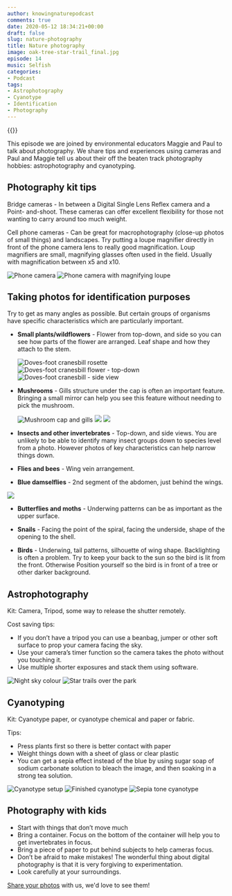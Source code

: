 ```yaml
---
author: knowingnaturepodcast
comments: true
date: 2020-05-12 18:34:21+00:00
draft: false
slug: nature-photography
title: Nature photography
image: oak-tree-star-trail_final.jpg
episode: 14
music: Selfish
categories:
- Podcast
tags:
- Astrophotography
- Cyanotype
- Identification
- Photography
---
```


{{<podbean id="">}}

This episode we are joined by environmental educators Maggie and Paul to talk
about photography. We share tips and experiences using cameras and Paul and
Maggie tell us about their off the beaten track photography hobbies:
astrophotography and cyanotyping.

## Photography kit tips

Bridge cameras - In between a Digital Single Lens Reflex camera and a Point-
and-shoot. These cameras can offer excellent flexibility for those not wanting
to carry around too much weight.

Cell phone cameras - Can be great for macrophotography (close-up photos of
small things) and landscapes. Try putting a loupe magnifier directly in front
of the phone camera lens to really good magnification. Loup magnifiers are
small, magnifying glasses often used in the field. Usually with magnification
between x5 and x10.

  ![Phone camera](img_20200314_113104.jpg)
  ![Phone camera with magnifying loupe](img_20200314_113247.jpg)

## Taking photos for identification purposes

Try to get as many angles as possible. But certain groups of organisms have
specific characteristics which are particularly important.

* **Small plants/wildflowers** \- Flower from top-down, and side so you can see how
parts of the flower are arranged. Leaf shape and how they attach to the stem.

  ![Doves-foot cranesbill rosette](8712471255_bb33a6f1cf_c.jpg)
  ![Doves-foot cranesbill flower - top-down](8713593824_da015595f3_c.jpg)
  ![Doves-foot cranesbill - side view](8713593966_71a9336e71_c.jpg)

* **Mushrooms** \- Gills structure under the cap is often an important feature.
Bringing a small mirror can help you see this feature without needing to pick
the mushroom.

  ![Mushroom cap and gills](8186344608_0695f325cc_c.jpg)
  ![](8304457221_a1c0befe39_c.jpg)
  ![](8304454701_21a73532f0_c.jpg)

* **Insects and other invertebrates** \- Top-down, and side views. You are unlikely
to be able to identify many insect groups down to species level from a photo.
However photos of key characteristics can help narrow things down.

* **Flies and bees** \- Wing vein arrangement.

* **Blue damselflies** \- 2nd segment of the abdomen, just behind the wings.

![](5853478571_01aa8077b9_c-2.jpg)

* **Butterflies and moths** \- Underwing patterns can be as important as the upper
surface.

* **Snails** \- Facing the point of the spiral, facing the underside, shape of the
opening to the shell.

* **Birds** \- Underwing, tail patterns, silhouette of wing shape. Backlighting is
often a problem. Try to keep your back to the sun so the bird is lit from the
front. Otherwise Position yourself so the bird is in front of a tree or other
darker background.

## Astrophotography

Kit: Camera, Tripod, some way to release the shutter remotely.

Cost saving tips:

  * If you don’t have a tripod you can use a beanbag, jumper or other soft surface to prop your camera facing the sky.
  * Use your camera’s timer function so the camera takes the photo without you touching it.
  * Use multiple shorter exposures and stack them using software. 

  ![Night sky colour](north-america-nebula.jpg)
  ![Star trails over the park](oak-tree-star-trail_final.jpg)

## Cyanotyping

Kit: Cyanotype paper, or cyanotype chemical and paper or fabric.

Tips:

  * Press plants first so there is better contact with paper
  * Weight things down with a sheet of glass or clear plastic
  * You can get a sepia effect instead of the blue by using sugar soap of sodium carbonate solution to bleach the image, and then soaking in a strong tea solution.

  ![Cyanotype setup](img-20200430-wa0007.jpg)
  ![Finished cyanotype](img-20200430-wa0008.jpg)
  ![Sepia tone cyanotype](img-20200430-wa0005.jpg)

## Photography with kids

  * Start with things that don’t move much
  * Bring a container. Focus on the bottom of the container will help you to get invertebrates in focus. 
  * Bring a piece of paper to put behind subjects to help cameras focus.
  * Don’t be afraid to make mistakes! The wonderful thing about digital photography is that it is very forgiving to experimentation.
  * Look carefully at your surroundings. 

[Share your photos](/about) with us, we'd love to see them!
